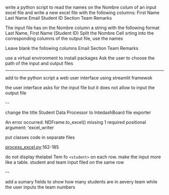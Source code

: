 write a python script to read the names on the Nombre colum of an input excel file and write a new excel file with the following columns:
First Name
Last Name
Email
Student ID
Section
Team
Remarks

The input file has on the Nombre column a string with the following format Last Name, First Name (Student ID)
Split the Nombre Cell srting into the corresponding columns of the output file, use the names

Leave blank the following columns
Email
Section
Team
Remarks

use a virtual environment to install packages
Ask the user to choose the path of the input and output files

---

add to the python script a web user interface using streamlit framewok

the user interface asks for the input file but it does not allow to input the output file

--

change the title Student Data Processor to IntedashBoard file exporter

An error occurred: NDFrame.to_excel() missing 1 required positional argument: 'excel_writer

put classes code in separate files

[process_excel.py]():162-185

do not display thelabel Tem fo `<student>` on each row. make the input more like a table. student and team input filed on the same row


--

add a sumary fields to show how many students are in aevery team while the user inputs the team numbers
